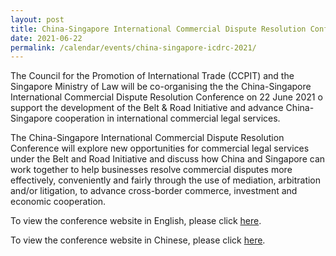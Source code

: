 ```yaml
---
layout: post
title: China-Singapore International Commercial Dispute Resolution Conference 2021
date: 2021-06-22
permalink: /calendar/events/china-singapore-icdrc-2021/
---
```


The Council for the Promotion of International Trade (CCPIT) and the Singapore Ministry of Law will be co-organising the the China-Singapore International Commercial Dispute Resolution Conference on 22 June 2021 o support the development of the Belt & Road Initiative and advance China-Singapore cooperation in international commercial legal services.

The China-Singapore International Commercial Dispute Resolution Conference will explore new opportunities for commercial legal services under the Belt and Road Initiative and discuss how China and Singapore can work together to help businesses resolve commercial disputes more effectively, conveniently and fairly through the use of mediation, arbitration and/or litigation, to advance cross-border commerce, investment and economic cooperation.

To view the conference website in English, please click [here](https://mlaw-ccpit-staging.netlify.app/).

To view the conference website in Chinese, please click [here](https://mlaw-ccpit-cn-staging.netlify.app/).
